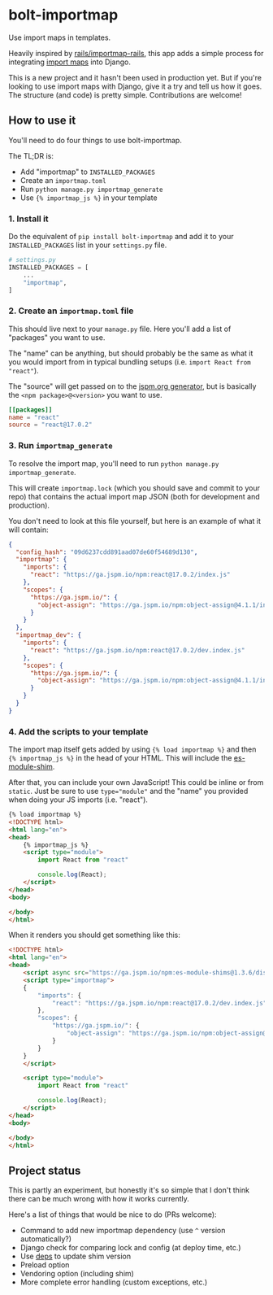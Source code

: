 # bolt-importmap

Use import maps in templates.

Heavily inspired by [rails/importmap-rails](https://github.com/rails/importmap-rails),
this app adds a simple process for integrating [import maps](https://github.com/WICG/import-maps) into Django.

This is a new project and it hasn't been used in production yet.
But if you're looking to use import maps with Django, give it a try and tell us how it goes.
The structure (and code) is pretty simple.
Contributions are welcome!

## How to use it

You'll need to do four things to use bolt-importmap.

The TL;DR is:

- Add "importmap" to `INSTALLED_PACKAGES`
- Create an `importmap.toml`
- Run `python manage.py importmap_generate`
- Use `{% importmap_js %}` in your template

### 1. Install it

Do the equivalent of `pip install bolt-importmap` and add it to your `INSTALLED_PACKAGES` list in your `settings.py` file.

```python
# settings.py
INSTALLED_PACKAGES = [
    ...
    "importmap",
]
```

### 2. Create an `importmap.toml` file

This should live next to your `manage.py` file.
Here you'll add a list of "packages" you want to use.

The "name" can be anything, but should probably be the same as what it you would import from in typical bundling setups (i.e. `import React from "react"`).

The "source" will get passed on to the [jspm.org generator](https://jspm.org/docs/api#install), but is basically the `<npm package>@<version>` you want to use.

```toml
[[packages]]
name = "react"
source = "react@17.0.2"
```

### 3. Run `importmap_generate`

To resolve the import map, you'll need to run `python manage.py importmap_generate`.

This will create `importmap.lock` (which you should save and commit to your repo) that contains the actual import map JSON (both for development and production).

You don't need to look at this file yourself, but here is an example of what it will contain:

```json
{
  "config_hash": "09d6237cdd891aad07de60f54689d130",
  "importmap": {
    "imports": {
      "react": "https://ga.jspm.io/npm:react@17.0.2/index.js"
    },
    "scopes": {
      "https://ga.jspm.io/": {
        "object-assign": "https://ga.jspm.io/npm:object-assign@4.1.1/index.js"
      }
    }
  },
  "importmap_dev": {
    "imports": {
      "react": "https://ga.jspm.io/npm:react@17.0.2/dev.index.js"
    },
    "scopes": {
      "https://ga.jspm.io/": {
        "object-assign": "https://ga.jspm.io/npm:object-assign@4.1.1/index.js"
      }
    }
  }
}
```

### 4. Add the scripts to your template

The import map itself gets added by using `{% load importmap %}` and then `{% importmap_js %}` in the head of your HTML. This will include the [es-module-shim](https://github.com/guybedford/es-module-shims).

After that, you can include your own JavaScript!
This could be inline or from `static`.
Just be sure to use `type="module"` and the "name" you provided when doing your JS imports (i.e. "react").

```html
{% load importmap %}
<!DOCTYPE html>
<html lang="en">
<head>
    {% importmap_js %}
    <script type="module">
        import React from "react"

        console.log(React);
    </script>
</head>
<body>

</body>
</html>
```

When it renders you should get something like this:

```html
<!DOCTYPE html>
<html lang="en">
<head>
    <script async src="https://ga.jspm.io/npm:es-module-shims@1.3.6/dist/es-module-shims.js"></script>
    <script type="importmap">
    {
        "imports": {
            "react": "https://ga.jspm.io/npm:react@17.0.2/dev.index.js"
        },
        "scopes": {
            "https://ga.jspm.io/": {
                "object-assign": "https://ga.jspm.io/npm:object-assign@4.1.1/index.js"
            }
        }
    }
    </script>

    <script type="module">
        import React from "react"

        console.log(React);
    </script>
</head>
<body>

</body>
</html>
```

## Project status

This is partly an experiment,
but honestly it's so simple that I don't think there can be much wrong with how it works currently.

Here's a list of things that would be nice to do (PRs welcome):

- Command to add new importmap dependency (use `^` version automatically?)
- Django check for comparing lock and config (at deploy time, etc.)
- Use [deps](https://www.dependencies.io/) to update shim version
- Preload option
- Vendoring option (including shim)
- More complete error handling (custom exceptions, etc.)
